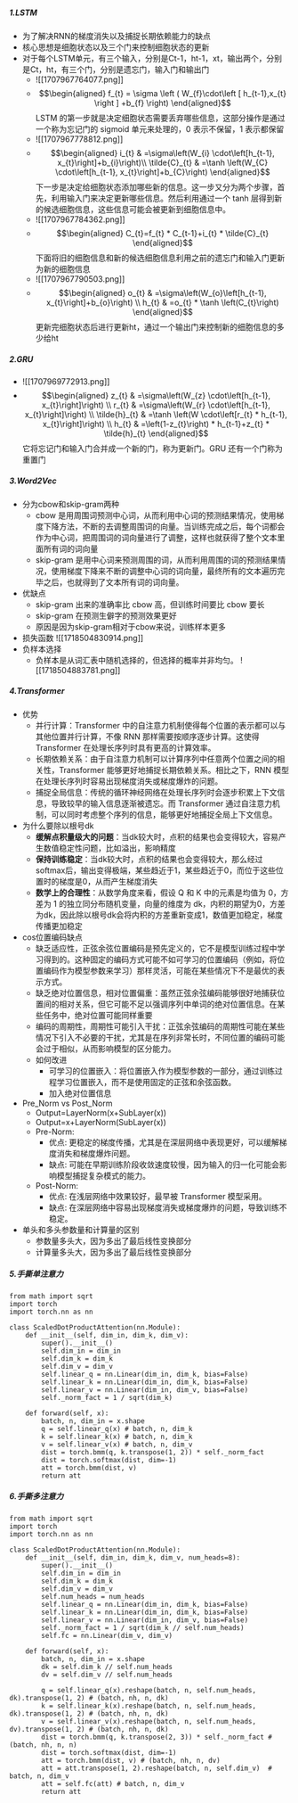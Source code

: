 ##### 1.LSTM
- 为了解决RNN的梯度消失以及捕捉长期依赖能力的缺点
- 核心思想是细胞状态以及三个门来控制细胞状态的更新
- 对于每个LSTM单元，有三个输入，分别是Ct-1，ht-1，xt，输出两个，分别是Ct，ht，有三个门，分别是遗忘门，输入门和输出门
	- ![[1707967764077.png]]
	- $$\begin{aligned}
		f_{t} = \sigma \left ( W_{f}\cdot\left [ h_{t-1},x_{t}   \right ] +b_{f}    \right)
		\end{aligned}$$
		LSTM 的第一步就是决定细胞状态需要丢弃哪些信息，这部分操作是通过一个称为忘记门的 sigmoid 单元来处理的，0 表示不保留，1 表示都保留
	- ![[1707967778812.png]]
	- $$\begin{aligned}
		i_{t} & =\sigma\left(W_{i} \cdot\left[h_{t-1}, x_{t}\right]+b_{i}\right)\\
		\tilde{C}_{t} & =\tanh \left(W_{C} \cdot\left[h_{t-1}, x_{t}\right]+b_{C}\right)
		\end{aligned}$$
		下一步是决定给细胞状态添加哪些新的信息。这一步又分为两个步骤，首先，利用输入门来决定更新哪些信息。然后利用通过一个 tanh 层得到新的候选细胞信息，这些信息可能会被更新到细胞信息中。
	- ![[1707967784362.png]]
	- $$\begin{aligned}
		C_{t}=f_{t} * C_{t-1}+i_{t} * \tilde{C}_{t}
		\end{aligned}$$
		下面将旧的细胞信息和新的候选细胞信息利用之前的遗忘门和输入门更新为新的细胞信息
	- ![[1707967790503.png]]
	- $$\begin{aligned}
		o_{t} & =\sigma\left(W_{o}\left[h_{t-1}, x_{t}\right]+b_{o}\right) \\
		h_{t} & =o_{t} * \tanh \left(C_{t}\right)
		\end{aligned}$$
		更新完细胞状态后进行更新ht，通过一个输出门来控制新的细胞信息的多少给ht
##### 2.GRU
- ![[1707969772913.png]]
- $$\begin{aligned}
		z_{t} & =\sigma\left(W_{z} \cdot\left[h_{t-1}, x_{t}\right]\right) \\
		r_{t} & =\sigma\left(W_{r} \cdot\left[h_{t-1}, x_{t}\right]\right) \\
		\tilde{h}_{t} & =\tanh \left(W \cdot\left[r_{t} * h_{t-1}, x_{t}\right]\right) \\
		h_{t} & =\left(1-z_{t}\right) * h_{t-1}+z_{t} * \tilde{h}_{t}
		\end{aligned}$$
		它将忘记门和输入门合并成一个新的门，称为更新门。GRU 还有一个门称为重置门
##### 3.Word2Vec
- 分为cbow和skip-gram两种
	-  cbow 是用周围词预测中心词，从而利用中心词的预测结果情况，使用梯度下降方法，不断的去调整周围词的向量。当训练完成之后，每个词都会作为中心词，把周围词的词向量进行了调整，这样也就获得了整个文本里面所有词的词向量
	- skip-gram 是用中心词来预测周围的词，从而利用周围的词的预测结果情况，使用梯度下降来不断的调整中心词的词向量，最终所有的文本遍历完毕之后，也就得到了文本所有词的词向量。
- 优缺点
	- skip-gram 出来的准确率比 cbow 高，但训练时间要比 cbow 要长
	- skip-gram 在预测生僻字的预测效果更好
	- 原因是因为skip-gram相对于cbow来说，训练样本更多
- 损失函数
![[1718504830914.png]]
- 负样本选择
	- 负样本是从词汇表中随机选择的，但选择的概率并非均匀。
![[1718504883781.png]]
##### 4.Transformer
- 优势
	- 并行计算：Transformer 中的自注意力机制使得每个位置的表示都可以与其他位置并行计算，不像 RNN 那样需要按顺序逐步计算。这使得 Transformer 在处理长序列时具有更高的计算效率。
	- 长期依赖关系：由于自注意力机制可以计算序列中任意两个位置之间的相关性，Transformer 能够更好地捕捉长期依赖关系。相比之下，RNN 模型在处理长序列时容易出现梯度消失或梯度爆炸的问题。
	- 捕捉全局信息：传统的循环神经网络在处理长序列时会逐步积累上下文信息，导致较早的输入信息逐渐被遗忘。而 Transformer 通过自注意力机制，可以同时考虑整个序列的信息，能够更好地捕捉全局上下文信息。
- 为什么要除以根号dk
	- **缓解点积量级大的问题**：当dk​ 较大时，点积的结果也会变得较大，容易产生数值稳定性问题，比如溢出，影响精度
	- **保持训练稳定**：当dk​ 较大时，点积的结果也会变得较大，那么经过softmax后，输出变得极端，某些趋近于1，某些趋近于0，而位于这些位置时的梯度是0，从而产生梯度消失
	- **数学上的合理性**：从数学角度来看，假设 Q 和 K 中的元素是均值为 0，方差为 1 的独立同分布随机变量，向量的维度为 dk，内积的期望为0，方差为dk，因此除以根号dk会将内积的方差重新变成1，数值更加稳定，梯度传播更加稳定
- cos位置编码缺点
	- 缺乏适应性，正弦余弦位置编码是预先定义的，它不是模型训练过程中学习得到的。这种固定的编码方式可能不如可学习的位置编码（例如，将位置编码作为模型参数来学习）那样灵活，可能在某些情况下不是最优的表示方式。
	- 缺乏绝对位置信息，相对位置偏重：虽然正弦余弦编码能够很好地捕获位置间的相对关系，但它可能不足以强调序列中单词的绝对位置信息。在某些任务中，绝对位置可能同样重要
	- 编码的周期性，周期性可能引入干扰：正弦余弦编码的周期性可能在某些情况下引入不必要的干扰，尤其是在序列非常长时，不同位置的编码可能会过于相似，从而影响模型的区分能力。
	- 如何改进
		- 可学习的位置嵌入：将位置嵌入作为模型参数的一部分，通过训练过程学习位置嵌入，而不是使用固定的正弦和余弦函数。
		- 加入绝对位置信息
- Pre_Norm vs Post_Norm
	- Output=LayerNorm(x+SubLayer(x))
	- Output=x+LayerNorm(SubLayer(x))
	- Pre-Norm:
		- 优点: 更稳定的梯度传播，尤其是在深层网络中表现更好，可以缓解梯度消失和梯度爆炸问题。
		- 缺点: 可能在早期训练阶段收敛速度较慢，因为输入的归一化可能会影响模型捕捉复杂模式的能力。
	- Post-Norm:
		- 优点: 在浅层网络中效果较好，最早被 Transformer 模型采用。
		- 缺点: 在深层网络中容易出现梯度消失或梯度爆炸的问题，导致训练不稳定。
- 单头和多头参数量和计算量的区别
	- 参数量多头大，因为多出了最后线性变换部分
	- 计算量多头大，因为多出了最后线性变换部分
##### 5.手撕单注意力
```
from math import sqrt
import torch
import torch.nn as nn

class ScaledDotProductAttention(nn.Module):
	def __init__(self, dim_in, dim_k, dim_v): 
		super().__init__() 
		self.dim_in = dim_in 
		self.dim_k = dim_k 
		self.dim_v = dim_v 
		self.linear_q = nn.Linear(dim_in, dim_k, bias=False) 
		self.linear_k = nn.Linear(dim_in, dim_k, bias=False) 
		self.linear_v = nn.Linear(dim_in, dim_v, bias=False) 
		self._norm_fact = 1 / sqrt(dim_k) 
	
	def forward(self, x):
		batch, n, dim_in = x.shape 
		q = self.linear_q(x) # batch, n, dim_k 
		k = self.linear_k(x) # batch, n, dim_k
		v = self.linear_v(x) # batch, n, dim_v 
		dist = torch.bmm(q, k.transpose(1, 2)) * self._norm_fact 
		dist = torch.softmax(dist, dim=-1)
		att = torch.bmm(dist, v) 
		return att
```
##### 6.手撕多注意力
```
from math import sqrt
import torch
import torch.nn as nn

class ScaledDotProductAttention(nn.Module):
	def __init__(self, dim_in, dim_k, dim_v, num_heads=8): 
		super().__init__() 
		self.dim_in = dim_in 
		self.dim_k = dim_k 
		self.dim_v = dim_v 
		self.num_heads = num_heads
		self.linear_q = nn.Linear(dim_in, dim_k, bias=False) 
		self.linear_k = nn.Linear(dim_in, dim_k, bias=False) 
		self.linear_v = nn.Linear(dim_in, dim_v, bias=False) 
		self._norm_fact = 1 / sqrt(dim_k // self.num_heads) 
		self.fc = nn.Linear(dim_v, dim_v) 
	
	def forward(self, x):
		batch, n, dim_in = x.shape 
		dk = self.dim_k // self.num_heads
		dv = self.dim_v // self.num_heads
		
		q = self.linear_q(x).reshape(batch, n, self.num_heads, dk).transpose(1, 2) # (batch, nh, n, dk) 
		k = self.linear_k(x).reshape(batch, n, self.num_heads, dk).transpose(1, 2) # (batch, nh, n, dk) 
		v = self.linear_v(x).reshape(batch, n, self.num_heads, dv).transpose(1, 2) # (batch, nh, n, dk) 
		dist = torch.bmm(q, k.transpose(2, 3)) * self._norm_fact # (batch, nh, n, n)
		dist = torch.softmax(dist, dim=-1)
		att = torch.bmm(dist, v) # (batch, nh, n, dv)
		att = att.transpose(1, 2).reshape(batch, n, self.dim_v)  # batch, n, dim_v
		att = self.fc(att) # batch, n, dim_v
		return att
```
